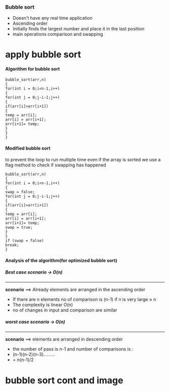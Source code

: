 ### Bubble sort 
- Doesn't have any real time application 
- Ascending order 
- Initially finds the largest number and place it in the last position 
- main operations comparison and swapping 
# apply bubble sort
#### Algorithm for bubble sort

```
bubble_sort(arr,n)
{
for(int i = 0;i<n-1,i++)
{
for(int j = 0;j-i-1;j++)
{
if(arr[i]>arr[i+1])
{
temp = arr[i];
arr[i] = arr[i+1];
arr[i+1]= temp;
}
}
}
```

#### Modified bubble sort

to prevent the loop to run multiple time even if the array is sorted we use a flag method 
to check if swapping has happened
```
bubble_sort(arr,n)
{
for(int i = 0;i<n-1,i++)
{
swap = false;
for(int j = 0;j-i-1;j++)
{
if(arr[i]>arr[i+1])
{
temp = arr[i];
arr[i] = arr[i+1];
arr[i+1]= temp;
swap = true;
}
}
if (swap = false)
break;
}

```
#### Analysis of the algorithm(for optimized bubble sort)

##### **Best case scenario** -> O(n)
------
**scenario** ==> Already elements are arranged in the ascending order
- If there are n elements no of comparison is (n-1) if n is very large ≈ n
- The complexity is linear O(n)
- no of changes in input and comparison are similar 
##### **worst case scenario** -> O(n)
------
 **scenario** ==> elements are arranged in descending order 
- the number of pass is n-1 and number of comparisons is :
- (n-1)(n-2)(n-3).........
- = n(n-1)/2 
# bubble sort cont and image